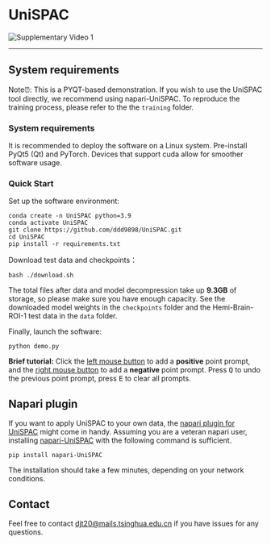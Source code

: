 # UniSPAC

![Supplementary Video 1](./data/Supplementary_Video_1.gif)



***
## System requirements

Note⏰: This is a PYQT-based demonstration. If you wish to use the UniSPAC tool directly, we recommend using napari-UniSPAC. To reproduce the training process, please refer to the  the `training` folder.

### System requirements

It is recommended to deploy the software on a Linux system. Pre-install PyQt5 (Qt) and PyTorch. Devices that support cuda allow for smoother software usage. 

### Quick Start

Set up the software environment:

```shell
conda create -n UniSPAC python=3.9
conda activate UniSPAC
git clone https://github.com/ddd9898/UniSPAC.git
cd UniSPAC
pip install -r requirements.txt
```

Download test data and checkpoints：

```shell
bash ./download.sh
```

The total files after data and model decompression take up **9.3GB** of storage, so please make sure you have enough capacity. See the downloaded model weights in the `checkpoints` folder and the Hemi-Brain-ROI-1 test data in the `data` folder. 

Finally, launch the software:

```shell
python demo.py
```

**Brief tutorial:** Click the <u>left mouse button</u> to add a **positive** point prompt, and the <u>right mouse button</u> to add a **negative** point prompt. Press <kbd>Q</kbd> to undo the previous point prompt, press <kbd>E</kbd> to clear all prompts.

## Napari plugin

If you want to apply UniSPAC to your own data, the  [napari plugin for UniSPAC](https://github.com/ddd9898/napari-UniSPAC)  might come in handy. Assuming you are a veteran napari user, installing [napari-UniSPAC](https://pypi.org/project/napari-UniSPAC/)  with the following command is sufficient.
```shell
pip install napari-UniSPAC
```
The installation should take a few minutes, depending on your network conditions.

## Contact


Feel free to contact djt20@mails.tsinghua.edu.cn if you have issues for any questions.